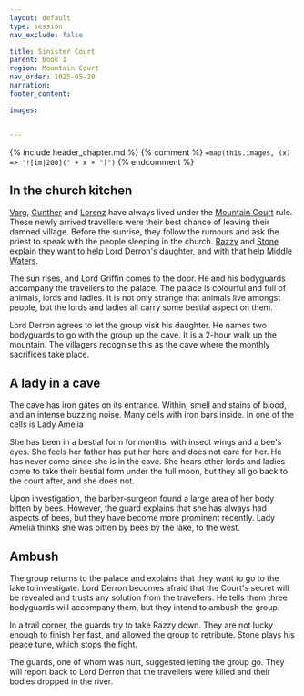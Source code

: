 ```yaml
---
layout: default
type: session
nav_exclude: false

title: Sinister Court
parent: Book I
region: Mountain Court
nav_order: 1025-05-20
narration: 
footer_content: 

images:


---
```


{% include header_chapter.md %}
{% comment %}
`=map(this.images, (x) => "![im|200](" + x + ")")`
{% endcomment %}

## In the church kitchen

[Varg](directory/DuskmeadowFringe/Varg.md), [Gunther](directory/DuskmeadowFringe/Gunther.md) and [Lorenz](directory/DuskmeadowFringe/Lorenz.md) have always lived under the [Mountain Court](directory/DuskmeadowFringe/MountainCourt.md) rule.
These newly arrived travellers were their best chance of leaving their damned village.
Before the sunrise, they follow the rumours and ask the priest to speak with the people sleeping in the church.
[Razzy](directory/Sigisfarne/Razvan.md) and [Stone](directory/Sigisfarne/Stone.md) explain they want to help Lord Derron's daughter, and with that help [Middle Waters](directory/DuskmeadowFringe/MiddleWatersMinster.md).

The sun rises, and Lord Griffin comes to the door.
He and his bodyguards accompany the travellers to the palace.
The palace is colourful and full of animals, lords and ladies.
It is not only strange that animals live amongst people, but the lords and ladies all carry some bestial aspect on them.

Lord Derron agrees to let the group visit his daughter.
He names two bodyguards to go with the group up the cave.
It is a 2-hour walk up the mountain.
The villagers recognise this as the cave where the monthly sacrifices take place.

## A lady in a cave

The cave has iron gates on its entrance.
Within, smell and stains of blood, and an intense buzzing noise.
Many cells with iron bars inside.
In one of the cells is Lady Amelia

She has been in a bestial form for months, with insect wings and a bee's eyes.
She feels her father has put her here and does not care for her.
He has never come since she is in the cave.
She hears other lords and ladies come to take their bestial form under the full moon, but they all go back to the court after, and she does not.

Upon investigation, the barber-surgeon found a large area of her body bitten by bees.
However, the guard explains that she has always had aspects of bees, but they have become more prominent recently.
Lady Amelia thinks she was bitten by bees by the lake, to the west.

## Ambush

The group returns to the palace and explains that they want to go to the lake to investigate.
Lord Derron becomes afraid that the Court's secret will be revealed and trusts any solution from the travellers.
He tells them three bodyguards will accompany them, but they intend to ambush the group.

In a trail corner, the guards try to take Razzy down.
They are not lucky enough to finish her fast, and allowed the group to retribute.
Stone plays his peace tune, which stops the fight.

The guards, one of whom was hurt, suggested letting the group go.
They will report back to Lord Derron that the travellers were killed and their bodies dropped in the river.